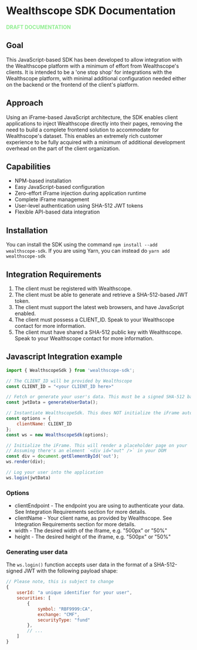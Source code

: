 # Wealthscope SDK Documentation

<b style="color: lightgreen">DRAFT DOCUMENTATION</b>

## Goal

This JavaScript-based SDK has been developed to allow integration with the Wealthscope platform with a minimum of effort from Wealthscope's clients. It is intended to be a 'one stop shop' for integrations with the Wealthscope platform, with minimal additional configuration needed either on the backend or the frontend of the client's platform.

## Approach

Using an iFrame-based JavaScript architecture, the SDK enables client applications to inject Wealthscope directly into their pages, removing the need to build a complete frontend solution to accommodate for Wealthscope's dataset. This enables an extremely rich customer experience to be fully acquired with a minimum of additional development overhead on the part of the client organization.


## Capabilities

* NPM-based installation
* Easy JavaScript-based configuration
* Zero-effort iFrame injection during application runtime
* Complete iFrame management
* User-level authentication using SHA-512 JWT tokens
* Flexible API-based data integration

## Installation

You can install the SDK using the command `npm install --add wealthscope-sdk`.
If you are using Yarn, you can instead do `yarn add wealthscope-sdk`

## Integration Requirements

1. The client must be registered with Wealthscope.
1. The client must be able to generate and retrieve a SHA-512-based JWT token. 
1. The client must support the latest web browsers, and have JavaScript enabled.
1. The client must possess a CLIENT_ID. Speak to your Wealthscope contact for more information.
1. The client must have shared a SHA-512 public key with Wealthscope. Speak to your Wealthscope contact for more information.

## Javascript Integration example

```javascript
import { WealthscopeSdk } from 'wealthscope-sdk';

// The CLIENT_ID will be provided by Wealthscope
const CLIENT_ID = "<your CLIENT_ID here>"

// Fetch or generate your user's data. This must be a signed SHA-512 based JWT token.
const jwtData = generateUserData();

// Instantiate WealthscopeSdk. This does NOT initialize the iFrame automatically.
const options = {
    clientName: CLIENT_ID
};
const ws = new WealthscopeSdk(options);

// Initialize the iFrame. This will render a placeholder page on your 
// Assuming there's an element `<div id="out" />` in your DOM
const div = document.getElementById('out');
ws.render(div);

// Log your user into the application
ws.login(jwtData)
```

### Options

* clientEndpoint - The endpoint you are using to authenticate your data. See Integration Requirements section for more details.
* clientName - Your client name, as provided by Wealthscope. See Integration Requirements section for more details.
* width - The desired width of the iframe, e.g. "500px" or "50%"
* height - The desired height of the iframe, e.g. "500px" or "50%"

### Generating user data

The `ws.login()` function accepts user data in the format of a SHA-512-signed JWT with the following payload shape:

```javascript
// Please note, this is subject to change
{
    userId: "a unique identifier for your user",
    securities: [
        {
            symbol: "RBF9999:CA",
            exchange: "CMF",
            securityType: "fund"
        },
        // ...
    ]
}
```